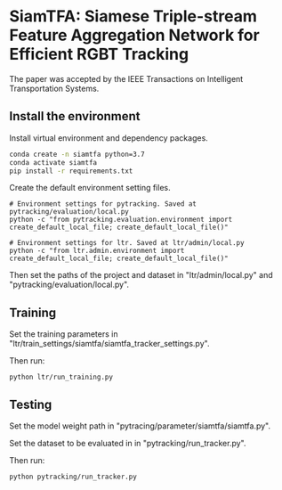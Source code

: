 # SiamTFA: Siamese Triple-stream Feature Aggregation Network for Efficient RGBT Tracking
The paper was accepted by the IEEE Transactions on Intelligent Transportation Systems.

## Install the environment
Install virtual environment and dependency packages.
```bash
conda create -n siamtfa python=3.7
conda activate siamtfa
pip install -r requirements.txt
```

Create the default environment setting files.
```
# Environment settings for pytracking. Saved at pytracking/evaluation/local.py
python -c "from pytracking.evaluation.environment import create_default_local_file; create_default_local_file()"

# Environment settings for ltr. Saved at ltr/admin/local.py
python -c "from ltr.admin.environment import create_default_local_file; create_default_local_file()"
```

Then set the paths of the project and dataset in "ltr/admin/local.py" and "pytracking/evaluation/local.py".

## Training
Set the training parameters in  "ltr/train_settings/siamtfa/siamtfa_tracker_settings.py".

Then run:
```
python ltr/run_training.py
```

## Testing
Set the model weight path in "pytracing/parameter/siamtfa/siamtfa.py".

Set the dataset to be evaluated in in "pytracking/run_tracker.py".

Then run:
```
python pytracking/run_tracker.py
```
